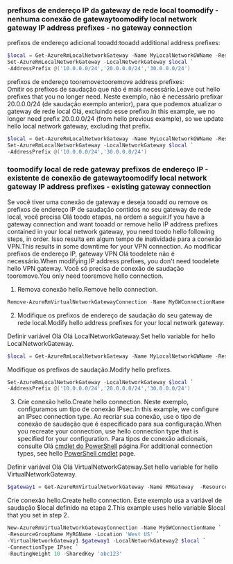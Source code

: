 ### <span data-ttu-id="1e77b-101"><a name="noconnection"></a>prefixos de endereço IP da gateway de rede local toomodify - nenhuma conexão de gateway</span><span class="sxs-lookup"><span data-stu-id="1e77b-101"><a name="noconnection"></a>toomodify local network gateway IP address prefixes - no gateway connection</span></span>

<span data-ttu-id="1e77b-102">prefixos de endereço adicional tooadd:</span><span class="sxs-lookup"><span data-stu-id="1e77b-102">tooadd additional address prefixes:</span></span>

```powershell
$local = Get-AzureRmLocalNetworkGateway -Name MyLocalNetworkGWName -ResourceGroupName MyRGName `
Set-AzureRmLocalNetworkGateway -LocalNetworkGateway $local `
-AddressPrefix @('10.0.0.0/24','20.0.0.0/24','30.0.0.0/24')
```

<span data-ttu-id="1e77b-103">prefixos de endereço tooremove:</span><span class="sxs-lookup"><span data-stu-id="1e77b-103">tooremove address prefixes:</span></span><br>
<span data-ttu-id="1e77b-104">Omitir os prefixos de saudação que não é mais necessário.</span><span class="sxs-lookup"><span data-stu-id="1e77b-104">Leave out hello prefixes that you no longer need.</span></span> <span data-ttu-id="1e77b-105">Neste exemplo, não é necessário prefixar 20.0.0.0/24 (de saudação exemplo anterior), para que podemos atualizar o gateway de rede local Olá, excluindo esse prefixo.</span><span class="sxs-lookup"><span data-stu-id="1e77b-105">In this example, we no longer need prefix 20.0.0.0/24 (from hello previous example), so we update hello local network gateway, excluding that prefix.</span></span>

```powershell
$local = Get-AzureRmLocalNetworkGateway -Name MyLocalNetworkGWName -ResourceGroupName MyRGName `
Set-AzureRmLocalNetworkGateway -LocalNetworkGateway $local `
-AddressPrefix @('10.0.0.0/24','30.0.0.0/24')
```

### <span data-ttu-id="1e77b-106"><a name="withconnection"></a>toomodify local de rede gateway prefixos de endereço IP - existente de conexão de gateway</span><span class="sxs-lookup"><span data-stu-id="1e77b-106"><a name="withconnection"></a>toomodify local network gateway IP address prefixes - existing gateway connection</span></span>

<span data-ttu-id="1e77b-107">Se você tiver uma conexão de gateway e deseja tooadd ou remove os prefixos de endereço IP de saudação contidos no seu gateway de rede local, você precisa Olá toodo etapas, na ordem a seguir.</span><span class="sxs-lookup"><span data-stu-id="1e77b-107">If you have a gateway connection and want tooadd or remove hello IP address prefixes contained in your local network gateway, you need toodo hello following steps, in order.</span></span> <span data-ttu-id="1e77b-108">Isso resulta em algum tempo de inatividade para a conexão VPN.</span><span class="sxs-lookup"><span data-stu-id="1e77b-108">This results in some downtime for your VPN connection.</span></span> <span data-ttu-id="1e77b-109">Ao modificar prefixos de endereço IP, gateway VPN Olá toodelete não é necessário.</span><span class="sxs-lookup"><span data-stu-id="1e77b-109">When modifying IP address prefixes, you don't need toodelete hello VPN gateway.</span></span> <span data-ttu-id="1e77b-110">Você só precisa de conexão de saudação tooremove.</span><span class="sxs-lookup"><span data-stu-id="1e77b-110">You only need tooremove hello connection.</span></span>


1. <span data-ttu-id="1e77b-111">Remova conexão hello.</span><span class="sxs-lookup"><span data-stu-id="1e77b-111">Remove hello connection.</span></span>

  ```powershell
  Remove-AzureRmVirtualNetworkGatewayConnection -Name MyGWConnectionName -ResourceGroupName MyRGName
  ```
2. <span data-ttu-id="1e77b-112">Modifique os prefixos de endereço de saudação do seu gateway de rede local.</span><span class="sxs-lookup"><span data-stu-id="1e77b-112">Modify hello address prefixes for your local network gateway.</span></span>
   
  <span data-ttu-id="1e77b-113">Definir variável Olá Olá LocalNetworkGateway.</span><span class="sxs-lookup"><span data-stu-id="1e77b-113">Set hello variable for hello LocalNetworkGateway.</span></span>

  ```powershell
  $local = Get-AzureRmLocalNetworkGateway -Name MyLocalNetworkGWName -ResourceGroupName MyRGName
  ```
   
  <span data-ttu-id="1e77b-114">Modifique os prefixos de saudação.</span><span class="sxs-lookup"><span data-stu-id="1e77b-114">Modify hello prefixes.</span></span>
   
  ```powershell
  Set-AzureRmLocalNetworkGateway -LocalNetworkGateway $local `
  -AddressPrefix @('10.0.0.0/24','20.0.0.0/24','30.0.0.0/24')
  ```
3. <span data-ttu-id="1e77b-115">Crie conexão hello.</span><span class="sxs-lookup"><span data-stu-id="1e77b-115">Create hello connection.</span></span> <span data-ttu-id="1e77b-116">Neste exemplo, configuramos um tipo de conexão IPsec.</span><span class="sxs-lookup"><span data-stu-id="1e77b-116">In this example, we configure an IPsec connection type.</span></span> <span data-ttu-id="1e77b-117">Ao recriar sua conexão, use o tipo de conexão de saudação que é especificado para sua configuração.</span><span class="sxs-lookup"><span data-stu-id="1e77b-117">When you recreate your connection, use hello connection type that is specified for your configuration.</span></span> <span data-ttu-id="1e77b-118">Para tipos de conexão adicionais, consulte Olá [cmdlet do PowerShell](https://msdn.microsoft.com/library/mt603611.aspx) página.</span><span class="sxs-lookup"><span data-stu-id="1e77b-118">For additional connection types, see hello [PowerShell cmdlet](https://msdn.microsoft.com/library/mt603611.aspx) page.</span></span>
   
  <span data-ttu-id="1e77b-119">Definir variável Olá Olá VirtualNetworkGateway.</span><span class="sxs-lookup"><span data-stu-id="1e77b-119">Set hello variable for hello VirtualNetworkGateway.</span></span>

  ```powershell
  $gateway1 = Get-AzureRmVirtualNetworkGateway -Name RMGateway  -ResourceGroupName MyRGName
  ```
   
  <span data-ttu-id="1e77b-120">Crie conexão hello.</span><span class="sxs-lookup"><span data-stu-id="1e77b-120">Create hello connection.</span></span> <span data-ttu-id="1e77b-121">Este exemplo usa a variável de saudação $local definido na etapa 2.</span><span class="sxs-lookup"><span data-stu-id="1e77b-121">This example uses hello variable $local that you set in step 2.</span></span>

  ```powershell
  New-AzureRmVirtualNetworkGatewayConnection -Name MyGWConnectionName `
  -ResourceGroupName MyRGName -Location 'West US' `
  -VirtualNetworkGateway1 $gateway1 -LocalNetworkGateway2 $local `
  -ConnectionType IPsec `
  -RoutingWeight 10 -SharedKey 'abc123'
  ```